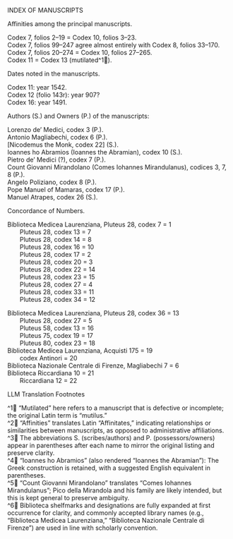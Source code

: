 INDEX OF MANUSCRIPTS

Affinities among the principal manuscripts.

Codex 7, folios 2–19 = Codex 10, folios 3–23.  
Codex 7, folios 99–247 agree almost entirely with Codex 8, folios 33–170.  
Codex 7, folios 20–274 = Codex 10, folios 27–265.  
Codex 11 = Codex 13 (mutilated^1🤖).

Dates noted in the manuscripts.

Codex 11: year 1542.  
Codex 12 (folio 143r): year 907?  
Codex 16: year 1491.

Authors (S.) and Owners (P.) of the manuscripts:

Lorenzo de’ Medici, codex 3 (P.).  
Antonio Magliabechi, codex 6 (P.).  
[Nicodemus the Monk, codex 22] (S.).  
Ioannes ho Abramios (Ioannes the Abramian), codex 10 (S.).  
Pietro de’ Medici (?), codex 7 (P.).  
Count Giovanni Mirandolano (Comes Iohannes Mirandulanus), codices 3, 7, 8 (P.).  
Angelo Poliziano, codex 8 (P.).  
Pope Manuel of Mamaras, codex 17 (P.).  
Manuel Atrapes, codex 26 (S.).

Concordance of Numbers.

Biblioteca Medicea Laurenziana, Pluteus 28, codex 7 = 1  
  Pluteus 28, codex 13 = 7  
  Pluteus 28, codex 14 = 8  
  Pluteus 28, codex 16 = 10  
  Pluteus 28, codex 17 = 2  
  Pluteus 28, codex 20 = 3  
  Pluteus 28, codex 22 = 14  
  Pluteus 28, codex 23 = 15  
  Pluteus 28, codex 27 = 4  
  Pluteus 28, codex 33 = 11  
  Pluteus 28, codex 34 = 12  

Biblioteca Medicea Laurenziana, Pluteus 28, codex 36 = 13  
  Pluteus 28, codex 27 = 5  
  Pluteus 58, codex 13 = 16  
  Pluteus 75, codex 19 = 17  
  Pluteus 80, codex 23 = 18  
Biblioteca Medicea Laurenziana, Acquisti 175 = 19  
  codex Antinori = 20  
Biblioteca Nazionale Centrale di Firenze, Magliabechi 7 = 6  
Biblioteca Riccardiana 10 = 21  
  Riccardiana 12 = 22  

LLM Translation Footnotes

^1🤖 “Mutilated” here refers to a manuscript that is defective or incomplete; the original Latin term is “mutilus.”  
^2🤖 “Affinities” translates Latin “Affinitates,” indicating relationships or similarities between manuscripts, as opposed to administrative affiliations.  
^3🤖 The abbreviations S. (scribes/authors) and P. (possessors/owners) appear in parentheses after each name to mirror the original listing and preserve clarity.  
^4🤖 “Ioannes ho Abramios” (also rendered “Ioannes the Abramian”): The Greek construction is retained, with a suggested English equivalent in parentheses.  
^5🤖 “Count Giovanni Mirandolano” translates “Comes Iohannes Mirandulanus”; Pico della Mirandola and his family are likely intended, but this is kept general to preserve ambiguity.  
^6🤖 Biblioteca shelfmarks and designations are fully expanded at first occurrence for clarity, and commonly accepted library names (e.g., “Biblioteca Medicea Laurenziana,” “Biblioteca Nazionale Centrale di Firenze”) are used in line with scholarly convention.
